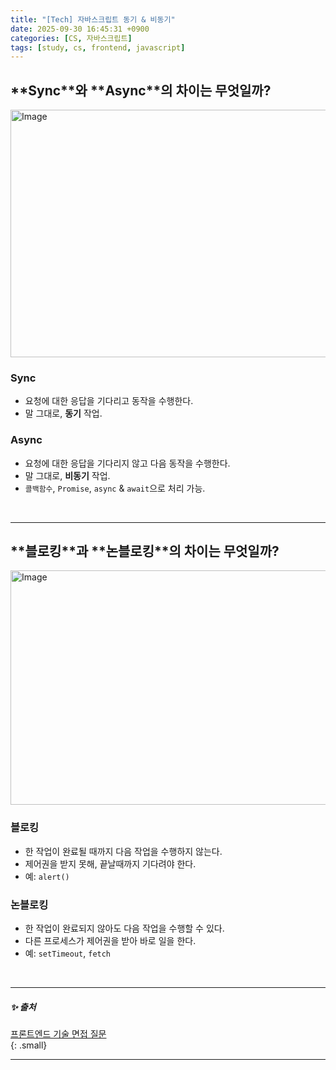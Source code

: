```yaml
---
title: "[Tech] 자바스크립트 동기 & 비동기"
date: 2025-09-30 16:45:31 +0900
categories: [CS, 자바스크립트]
tags: [study, cs, frontend, javascript]
---
```


## **<span class="pinkpen">Sync</span>**와 **<span class="pinkpen">Async</span>**의 차이는 무엇일까?   
 
<img width="1315" height="396" alt="Image" src="https://github.com/user-attachments/assets/c6ab53d0-6f29-4397-9a9d-529b69196147" />  
  
### **<span class="pinkpen">Sync</span>**

- 요청에 대한 응답을 기다리고 동작을 수행한다. 
- 말 그대로, **동기** 작업.    

### **<span class="pinkpen">Async</span>**  

- 요청에 대한 응답을 기다리지 않고 다음 동작을 수행한다.  
- 말 그대로, **비동기** 작업.  
- `콜백함수`, `Promise`, `async` & `await`으로 처리 가능.  
  
<br>

---

## **<span class="purplepen">블로킹</span>**과 **<span class="purplepen">논블로킹</span>**의 차이는 무엇일까?      
    
<img width="1307" height="375" alt="Image" src="https://github.com/user-attachments/assets/d4a898b5-7900-4e02-87ab-4cc5263ab03f" />    
  
### **<span class="purplepen">블로킹</span>**   

- 한 작업이 완료될 때까지 다음 작업을 수행하지 않는다.  
- 제어권을 받지 못해, 끝날때까지 기다려야 한다.  
- 예: `alert()`

### **<span class="purplepen">논블로킹</span>**   

- 한 작업이 완료되지 않아도 다음 작업을 수행할 수 있다.  
- 다른 프로세스가 제어권을 받아 바로 일을 한다. 
- 예: `setTimeout`, `fetch`  

<br>

---

##### ✨ 출처   

[프론트엔드 기술 면접 질문](https://frontend-interview-question.vercel.app/)     
{: .small}     

---